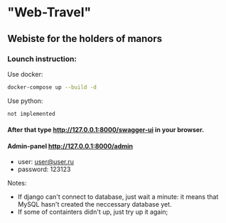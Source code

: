 # "Web-Travel"
## Webiste for the holders of manors

### Lounch instruction:
Use docker:
```bash
docker-compose up --build -d
```
Use python:
```bash
not implemented
```

#### After that type http://127.0.0.1:8000/swagger-ui in your browser.

#### Admin-panel http://127.0.0.1:8000/admin
- user: user@user.ru
- password: 123123

Notes:
- If django can't connect to database, just wait a minute: it means that MySQL hasn't created the neccessary database yet.
- If some of containters didn't up, just try up it again;
